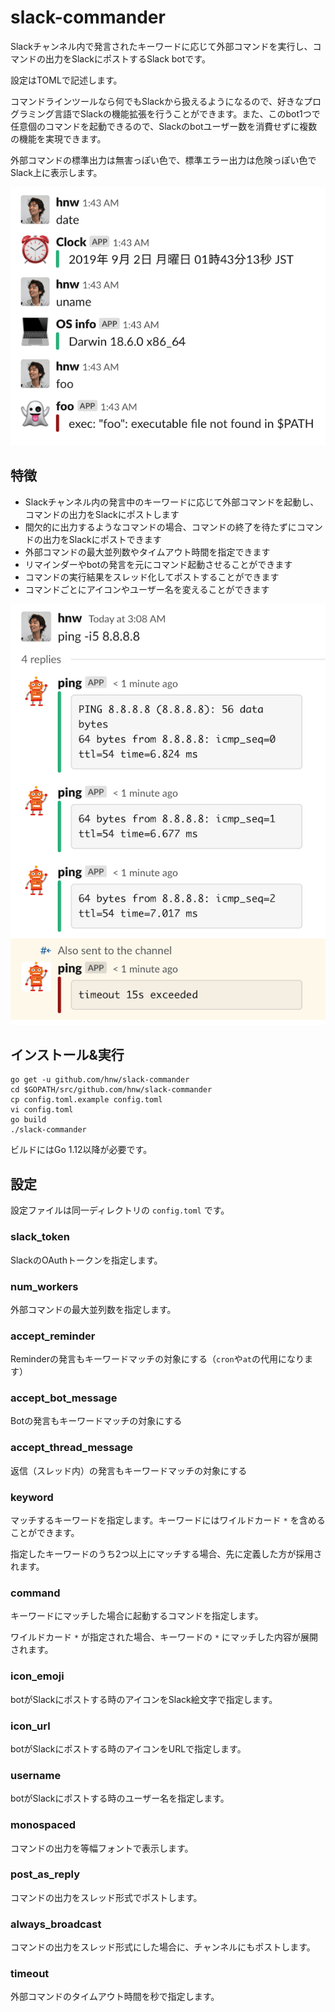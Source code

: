 # slack-commander

Slackチャンネル内で発言されたキーワードに応じて外部コマンドを実行し、コマンドの出力をSlackにポストするSlack botです。

設定はTOMLで記述します。

コマンドラインツールなら何でもSlackから扱えるようになるので、好きなプログラミング言語でSlackの機能拡張を行うことができます。また、このbot1つで任意個のコマンドを起動できるので、Slackのbotユーザー数を消費せずに複数の機能を実現できます。

外部コマンドの標準出力は無害っぽい色で、標準エラー出力は危険っぽい色でSlack上に表示します。

![色つきでポストされている様子](./colored-post.png)

## 特徴

 * Slackチャンネル内の発言中のキーワードに応じて外部コマンドを起動し、コマンドの出力をSlackにポストします
 * 間欠的に出力するようなコマンドの場合、コマンドの終了を待たずにコマンドの出力をSlackにポストできます
 * 外部コマンドの最大並列数やタイムアウト時間を指定できます
 * リマインダーやbotの発言を元にコマンド起動させることができます
 * コマンドの実行結果をスレッド化してポストすることができます
 * コマンドごとにアイコンやユーザー名を変えることができます

![スレッドとタイムアウトの様子](./reply-and-timeout.png)

## インストール&実行

```
go get -u github.com/hnw/slack-commander
cd $GOPATH/src/github.com/hnw/slack-commander
cp config.toml.example config.toml
vi config.toml
go build
./slack-commander
```

ビルドにはGo 1.12以降が必要です。

## 設定

設定ファイルは同一ディレクトリの `config.toml` です。

### slack_token

SlackのOAuthトークンを指定します。

### num_workers

外部コマンドの最大並列数を指定します。

### accept_reminder

Reminderの発言もキーワードマッチの対象にする（`cron`や`at`の代用になります）

### accept_bot_message

Botの発言もキーワードマッチの対象にする

### accept_thread_message

返信（スレッド内）の発言もキーワードマッチの対象にする

### keyword

マッチするキーワードを指定します。キーワードにはワイルドカード `*` を含めることができます。

指定したキーワードのうち2つ以上にマッチする場合、先に定義した方が採用されます。

### command

キーワードにマッチした場合に起動するコマンドを指定します。

ワイルドカード `*` が指定された場合、キーワードの `*` にマッチした内容が展開されます。

### icon_emoji

botがSlackにポストする時のアイコンをSlack絵文字で指定します。

### icon_url

botがSlackにポストする時のアイコンをURLで指定します。

### username

botがSlackにポストする時のユーザー名を指定します。

### monospaced

コマンドの出力を等幅フォントで表示します。

### post_as_reply

コマンドの出力をスレッド形式でポストします。

### always_broadcast

コマンドの出力をスレッド形式にした場合に、チャンネルにもポストします。

### timeout

外部コマンドのタイムアウト時間を秒で指定します。
